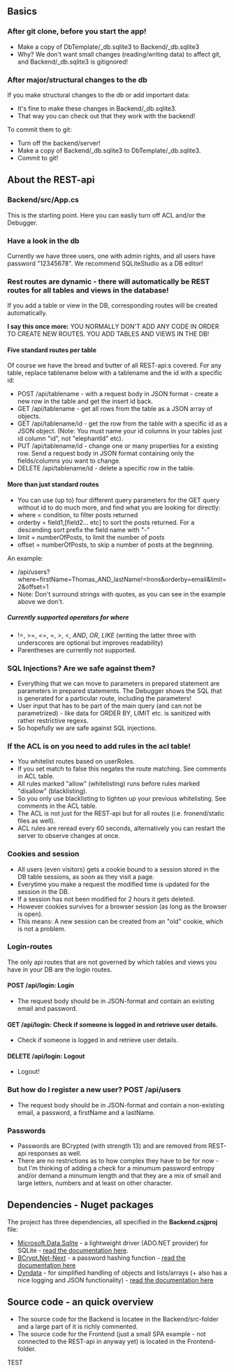 ## Basics

### After git clone, before you start the app!
* Make a copy of DbTemplate/_db.sqlite3 to Backend/_db.sqlite3
* Why? We don't want small changes (reading/writing data) to
  affect git, and Backend/_db.sqlite3 is gitignored!

### After major/structural changes to the db
If you make structural changes to the db or add important data:
* It's fine to make these changes in Backend/_db.sqlite3.
* That way you can check out that they work with the backend!

To commit them to git:
* Turn off the backend/server!
* Make a copy of Backend/_db.sqlite3 to DbTemplate/_db.sqlite3.
* Commit to git!

## About the REST-api

### Backend/src/App.cs
This is the starting point. Here you can easily turn off ACL and/or the Debugger.

### Have a look in the db
Currently we have three users, one with admin rights, and all users have password "12345678".
We recommend SQLiteStudio as a DB editor!

### Rest routes are dynamic - there will automatically be REST routes for all tables and views in the database!
If you add a table or view in the DB, corresponding routes will be created automatically.

**I say this once more:** YOU NORMALLY DON'T ADD ANY CODE IN ORDER TO CREATE NEW ROUTES. YOU ADD TABLES AND VIEWS IN THE DB!

#### Five standard routes per table
Of course we have the bread and butter of all REST-api:s covered. For any table, replace tablename below with a tablename and the id with a specific id:
* POST /api/tablename - with a request body in JSON format - create a new row in the table and get the insert id back.
* GET /api/tablename - get all rows from the table as a JSON array of objects.
* GET /api/tablename/id - get the row from the table with a specific id as a JSON object. (Note: You must name your id columns in your tables just id column "id", not "elephantId" etc).
* PUT /api/tablename/id - change one or many properties for a existing row. Send a request body in JSON format containing only the fields/columns you want to change.
* DELETE /api/tablename/id - delete a specific row in the table.

#### More than just standard routes
* You can use (up to) four different query parameters for the GET query without id to do much more, and find what you are looking for directly:
* where = condition, to filter posts returned
* orderby = field1,[field2... etc] to sort the posts returned. For a descending sort prefix the field name with "-"
* limit = numberOfPosts, to limit the number of posts
* offset = numberOfPosts, to skip a number of posts at the beginning.

An example:
* /api/users?where=firstName=Thomas_AND_lastName!=Irons&orderby=email&limit=2&offset=1
* Note: Don't surround strings with quotes, as you can see in the example above we don't.

##### Currently supported operators for where
*  !=, >=, <=, =, >, <, _AND_, _OR_, _LIKE_  (writing the latter three with underscores are optional but improves readability)
*  Parentheses are currently not supported.

### SQL Injections? Are we safe against them?
* Everything that we can move to parameters in prepared statement are parameters in prepared statements. The Debugger shows the SQL that is generated for a particular route, including the parameters!
* User input that has to be part of the main query (and can not be parametrized) - like data for ORDER BY, LIMIT etc. is sanitized with rather restrictive regexs. 
* So hopefully we are safe against SQL injections.

### If the ACL is on you need to add rules in the acl table!
* You whitelist routes based on userRoles. 
* If you set match to false this negates the route matching. See comments in ACL table.
* All rules marked "allow" (whitelisting) runs before rules marked "disallow" (blacklisting).
* So you only use blacklisting to tighten up your previous whitelisting. See comments in the ACL table.
* The ACL is not just for the REST-api but for all routes (i.e. fronend/static files as well).
* ACL rules are reread every 60 seconds, alternatively you can restart the server to observe changes at once.

### Cookies and session
* All users (even visitors) gets a cookie bound to a session stored in the DB table sessions,
  as soon as they visit a page. 
* Everytime you make a request the modified time is updated for the session in the DB.
* If a session has not been modified for 2 hours it gets deleted.
* However cookies survives for a browser session (as long as the browser is open).
* This means: A new session can be created from an "old" cookie, which is not a problem.

### Login-routes
The only api routes that are not governed by which tables and views you have in your DB are the login routes.

#### POST /api/login: Login
* The request body should be in JSON-format and contain an existing email and password. 

#### GET /api/login: Check if someone is logged in and retrieve user details.
* Check if someone is logged in and retrieve user details.

#### DELETE /api/login: Logout
*  Logout!

### But how do I register a new user? POST /api/users
* The request body should be in JSON-format and contain a non-existing email, a password, a firstName and a lastName.

### Passwords
* Passwords are BCrypted (with strength 13) and are removed from REST-api responses as well.
* There are no restrictions as to how complex they have to be for now - but I'm thinking of adding a check for a minumum password entropy and/or demand a minumum length and that they are a mix of small and large letters, numbers and at least on other character.

## Dependencies - Nuget packages
The project has three dependencies, all specified in the **Backend.csjproj** file:
* [Microsoft.Data.Sqlite](https://www.nuget.org/packages/Microsoft.Data.Sqlite) - a lightweight driver (ADO.NET provider) for SQLite - [read the documentation here](https://learn.microsoft.com/en-us/dotnet/standard/data/sqlite/?tabs=netcore-cli).
* [BCrypt.Net-Next](https://www.nuget.org/packages/BCrypt.Net-Next) - a password hashing function - [read the documentation here](https://github.com/BcryptNet/bcrypt.net)
* [Dyndata](https://www.nuget.org/packages/Dyndata) - for simplified handling of objects and lists/arrays (+ also has a nice logging and JSON functionality) - [read the documentation here](https://dyndata.nodehill.com)

## Source code - an quick overview
* The source code for the Backend is locatee in the Backend/src-folder and a large part of it is richly commented.
* The source code for the Frontend (just a small SPA example - not connected to the REST-api in anyway yet) is located in the Frontend-folder.

TEST





